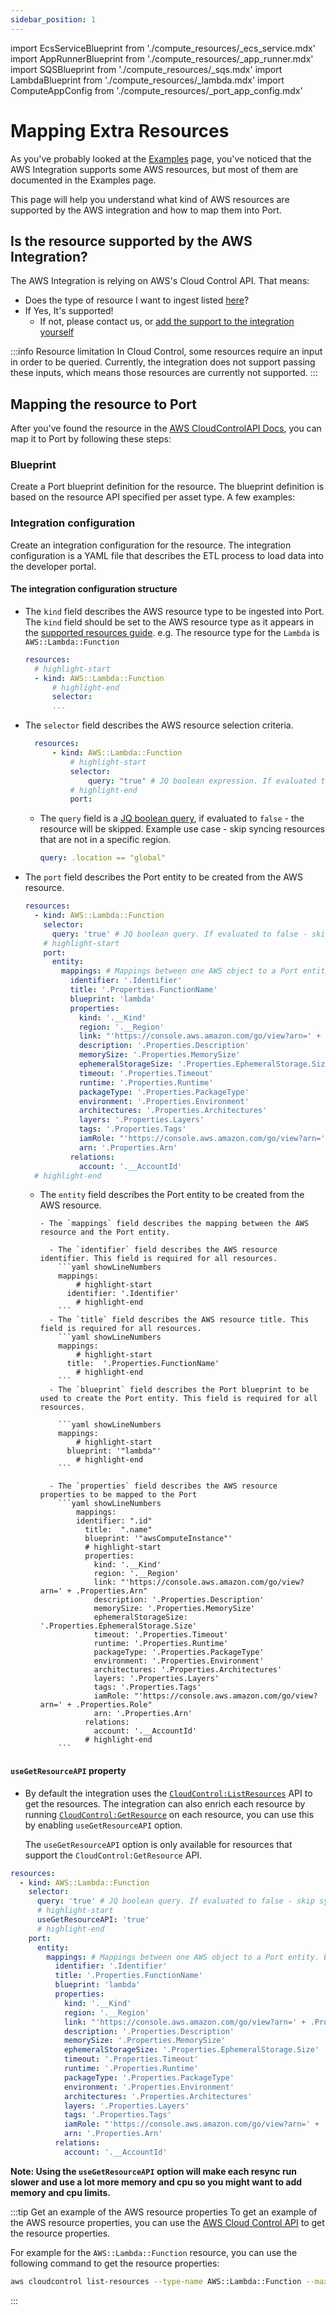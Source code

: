 ```yaml
---
sidebar_position: 1
---
```


import EcsServiceBlueprint from './compute_resources/\_ecs_service.mdx'
import AppRunnerBlueprint from './compute_resources/\_app_runner.mdx'
import SQSBlueprint from './compute_resources/\_sqs.mdx'
import LambdaBlueprint from './compute_resources/\_lambda.mdx'
import ComputeAppConfig from './compute_resources/\_port_app_config.mdx'

# Mapping Extra Resources

As you've probably looked at the [Examples](./examples.md) page, you've noticed that the AWS Integration supports some AWS resources, but most of them are documented in the Examples page.

This page will help you understand what kind of AWS resources are supported by the AWS integration and how to map them into Port.

## Is the resource supported by the AWS Integration?

The AWS Integration is relying on AWS's Cloud Control API. That means:

- Does the type of resource I want to ingest listed [here](https://docs.aws.amazon.com/cloudcontrolapi/latest/userguide/supported-resources.html)?
- If Yes, It's supported!
  - If not, please contact us, or [add the support to the integration yourself](https://github.com/port-labs/ocean/tree/main/integrations/aws)

:::info Resource limitation
In Cloud Control, some resources require an input in order to be queried. Currently, the integration does not support passing these inputs, which means those resources are currently not supported.
:::

## Mapping the resource to Port

After you've found the resource in the [AWS CloudControlAPI Docs](https://docs.aws.amazon.com/cloudcontrolapi/latest/userguide/supported-resources.html), you can map it to Port by following these steps:

### Blueprint

Create a Port blueprint definition for the resource. The blueprint definition is based on the resource API specified per asset type.
A few examples:

<EcsServiceBlueprint/>
<SQSBlueprint/>
<LambdaBlueprint/>

### Integration configuration

Create an integration configuration for the resource. The integration configuration is a YAML file that describes the ETL process to load data into the developer portal.

<ComputeAppConfig/>

#### The integration configuration structure

- The `kind` field describes the AWS resource type to be ingested into Port.
  The `kind` field should be set to the AWS resource type as it appears in the [supported resources guide](https://docs.aws.amazon.com/cloudcontrolapi/latest/userguide/supported-resources.html). e.g. The resource type for the `Lambda` is `AWS::Lambda::Function`

  ```yaml showLineNumbers
  resources:
  	# highlight-start
  	- kind: AWS::Lambda::Function
  		# highlight-end
  		selector:
  		...
  ```

- The `selector` field describes the AWS resource selection criteria.

  ```yaml showLineNumbers
  	resources:
  		- kind: AWS::Lambda::Function
  			# highlight-start
  			selector:
  				query: "true" # JQ boolean expression. If evaluated to false - this object will be skipped.
  			# highlight-end
  			port:
  ```

  - The `query` field is a [JQ boolean query](https://stedolan.github.io/jq/manual/#Basicfilters), if evaluated to `false` - the resource will be skipped. Example use case - skip syncing resources that are not in a specific region.
    ```yaml showLineNumbers
    query: .location == "global"
    ```

- The `port` field describes the Port entity to be created from the AWS resource.

  ```yaml showLineNumbers
  resources:
    - kind: AWS::Lambda::Function
      selector:
        query: 'true' # JQ boolean query. If evaluated to false - skip syncing the object.
      # highlight-start
      port:
        entity:
          mappings: # Mappings between one AWS object to a Port entity. Each value is a JQ query.
            identifier: '.Identifier'
            title: '.Properties.FunctionName'
            blueprint: 'lambda'
            properties:
              kind: '.__Kind'
              region: '.__Region'
              link: "'https://console.aws.amazon.com/go/view?arn=' + .Properties.Arn"
              description: '.Properties.Description'
              memorySize: '.Properties.MemorySize'
              ephemeralStorageSize: '.Properties.EphemeralStorage.Size'
              timeout: '.Properties.Timeout'
              runtime: '.Properties.Runtime'
              packageType: '.Properties.PackageType'
              environment: '.Properties.Environment'
              architectures: '.Properties.Architectures'
              layers: '.Properties.Layers'
              tags: '.Properties.Tags'
              iamRole: "'https://console.aws.amazon.com/go/view?arn=' + .Properties.Role"
              arn: '.Properties.Arn'
            relations:
              account: '.__AccountId'
    # highlight-end
  ```

  - The `entity` field describes the Port entity to be created from the AWS resource.

        - The `mappings` field describes the mapping between the AWS resource and the Port entity.

          - The `identifier` field describes the AWS resource identifier. This field is required for all resources.
            ```yaml showLineNumbers
            mappings:
            	# highlight-start
              identifier: '.Identifier'
            	# highlight-end
            ```
          - The `title` field describes the AWS resource title. This field is required for all resources.
            ```yaml showLineNumbers
            mappings:
            	# highlight-start
              title:  '.Properties.FunctionName'
            	# highlight-end
            ```
          - The `blueprint` field describes the Port blueprint to be used to create the Port entity. This field is required for all resources.

            ```yaml showLineNumbers
            mappings:
            	# highlight-start
              blueprint: '"lambda"'
            	# highlight-end
            ```

          - The `properties` field describes the AWS resource properties to be mapped to the Port
            ```yaml showLineNumbers
            	mappings:
                identifier: ".id"
                  title:  ".name"
                  blueprint: '"awsComputeInstance"'
                  # highlight-start
                  properties:
                    kind: '.__Kind'
                    region: '.__Region'
                    link: "'https://console.aws.amazon.com/go/view?arn=' + .Properties.Arn"
                    description: '.Properties.Description'
                    memorySize: '.Properties.MemorySize'
                    ephemeralStorageSize: '.Properties.EphemeralStorage.Size'
                    timeout: '.Properties.Timeout'
                    runtime: '.Properties.Runtime'
                    packageType: '.Properties.PackageType'
                    environment: '.Properties.Environment'
                    architectures: '.Properties.Architectures'
                    layers: '.Properties.Layers'
                    tags: '.Properties.Tags'
                    iamRole: "'https://console.aws.amazon.com/go/view?arn=' + .Properties.Role"
                    arn: '.Properties.Arn'
                  relations:
                    account: '.__AccountId'
                  # highlight-end
            ```

#### `useGetResourceAPI` property

- By default the integration uses the [`CloudControl:ListResources`](https://docs.aws.amazon.com/cli/latest/reference/cloudcontrol/list-resources.html) API to get the resources. The integration can also enrich each resource by running [`CloudControl:GetResource`](https://docs.aws.amazon.com/cli/latest/reference/cloudcontrol/get-resource.html) on each resource, you can use this by enabling `useGetResourceAPI` option.

  The `useGetResourceAPI` option is only available for resources that support the `CloudControl:GetResource` API.

```yaml showLineNumbers
resources:
  - kind: AWS::Lambda::Function
    selector:
      query: 'true' # JQ boolean query. If evaluated to false - skip syncing the object.
      # highlight-start
      useGetResourceAPI: 'true'
      # highlight-end
    port:
      entity:
        mappings: # Mappings between one AWS object to a Port entity. Each value is a JQ query.
          identifier: '.Identifier'
          title: '.Properties.FunctionName'
          blueprint: 'lambda'
          properties:
            kind: '.__Kind'
            region: '.__Region'
            link: "'https://console.aws.amazon.com/go/view?arn=' + .Properties.Arn"
            description: '.Properties.Description'
            memorySize: '.Properties.MemorySize'
            ephemeralStorageSize: '.Properties.EphemeralStorage.Size'
            timeout: '.Properties.Timeout'
            runtime: '.Properties.Runtime'
            packageType: '.Properties.PackageType'
            environment: '.Properties.Environment'
            architectures: '.Properties.Architectures'
            layers: '.Properties.Layers'
            tags: '.Properties.Tags'
            iamRole: "'https://console.aws.amazon.com/go/view?arn=' + .Properties.Role"
            arn: '.Properties.Arn'
          relations:
            account: '.__AccountId'
```

**Note: Using the `useGetResourceAPI` option will make each resync run slower and use a lot more memory and cpu so you might want to add memory and cpu limits.**

:::tip Get an example of the AWS resource properties
To get an example of the AWS resource properties, you can use the [AWS Cloud Control API](https://docs.aws.amazon.com/cloudcontrolapi/latest/userguide/what-is-cloudcontrolapi.html) to get the resource properties.

For example for the `AWS::Lambda::Function` resource, you can use the following command to get the resource properties:

```bash
aws cloudcontrol list-resources --type-name AWS::Lambda::Function --max-items 1 | jq .ResourceDescriptions
```

:::
